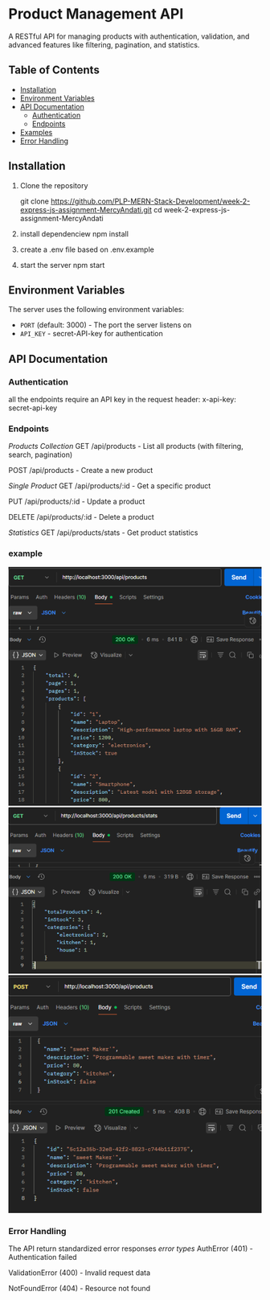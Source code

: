# Product Management API

A RESTful API for managing products with authentication, validation, and advanced features like filtering, pagination, and statistics.

## Table of Contents
- [Installation](#installation)
- [Environment Variables](#environment-variables)
- [API Documentation](#api-documentation)
  - [Authentication](#authentication)
  - [Endpoints](#endpoints)
- [Examples](#examples)
- [Error Handling](#error-handling)

## Installation

1. Clone the repository
 
   git clone https://github.com/PLP-MERN-Stack-Development/week-2-express-js-assignment-MercyAndati.git
   cd week-2-express-js-assignment-MercyAndati

2. install dependenciew
npm install
3. create a .env file based on .env.example
4. start the server
npm start

## Environment Variables

The server uses the following environment variables:

- `PORT` (default: 3000) - The port the server listens on
- `API_KEY` -  secret-API-key for authentication

## API Documentation
### Authentication
all the endpoints require an API key in  the request header:
x-api-key: secret-api-key

### Endpoints
*Products Collection*
GET /api/products - List all products (with filtering, search, pagination)

POST /api/products - Create a new product

*Single Product*
GET /api/products/:id - Get a specific product

PUT /api/products/:id - Update a product

DELETE /api/products/:id - Delete a product

*Statistics*
GET /api/products/stats - Get product statistics

### example
![alt text](image-1.png)
![alt text](image.png)
![alt text](image-2.png)

### Error Handling
The API return standardized error responses
*error types*
AuthError (401) - Authentication failed

ValidationError (400) - Invalid request data

NotFoundError (404) - Resource not found

